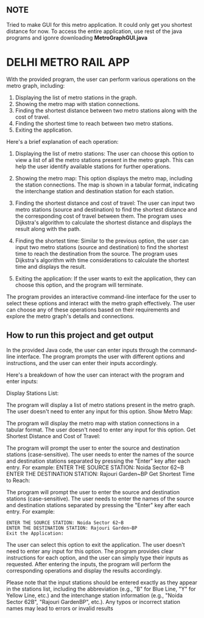 ## NOTE
Tried to make GUI for this metro application. It could only get you shortest distance for now. 
To access the entire application, use rest of the java programs and igonre downloading **MetroGraphGUI.java**

# DELHI METRO RAIL APP
With the provided program, the user can perform various operations on the metro graph, including:

1. Displaying the list of metro stations in the graph.
2. Showing the metro map with station connections.
3. Finding the shortest distance between two metro stations along with the cost of travel.
4. Finding the shortest time to reach between two metro stations.
5. Exiting the application.

Here's a brief explanation of each operation:

1. Displaying the list of metro stations: The user can choose this option to view a list of all the metro stations present in the metro graph. This can help the user identify available stations for further operations.

2. Showing the metro map: This option displays the metro map, including the station connections. The map is shown in a tabular format, indicating the interchange station and destination station for each station.

3. Finding the shortest distance and cost of travel: The user can input two metro stations (source and destination) to find the shortest distance and the corresponding cost of travel between them. The program uses Dijkstra's algorithm to calculate the shortest distance and displays the result along with the path.

4. Finding the shortest time: Similar to the previous option, the user can input two metro stations (source and destination) to find the shortest time to reach the destination from the source. The program uses Dijkstra's algorithm with time considerations to calculate the shortest time and displays the result.

5. Exiting the application: If the user wants to exit the application, they can choose this option, and the program will terminate.

The program provides an interactive command-line interface for the user to select these options and interact with the metro graph effectively. The user can choose any of these operations based on their requirements and explore the metro graph's details and connections.

## How to run this project and get output
In the provided Java code, the user can enter inputs through the command-line interface. The program prompts the user with different options and instructions, and the user can enter their inputs accordingly.

Here's a breakdown of how the user can interact with the program and enter inputs:

Display Stations List:

The program will display a list of metro stations present in the metro graph.
The user doesn't need to enter any input for this option.
Show Metro Map:

The program will display the metro map with station connections in a tabular format.
The user doesn't need to enter any input for this option.
Get Shortest Distance and Cost of Travel:

The program will prompt the user to enter the source and destination stations (case-sensitive).
The user needs to enter the names of the source and destination stations separated by pressing the "Enter" key after each entry.
For example:
ENTER THE SOURCE STATION: Noida Sector 62~B
ENTER THE DESTINATION STATION: Rajouri Garden~BP
Get Shortest Time to Reach:

The program will prompt the user to enter the source and destination stations (case-sensitive).
The user needs to enter the names of the source and destination stations separated by pressing the "Enter" key after each entry.
For example:

```
ENTER THE SOURCE STATION: Noida Sector 62~B
ENTER THE DESTINATION STATION: Rajouri Garden~BP
Exit the Application:
```

The user can select this option to exit the application.
The user doesn't need to enter any input for this option.
The program provides clear instructions for each option, and the user can simply type their inputs as requested. After entering the inputs, the program will perform the corresponding operations and display the results accordingly.

Please note that the input stations should be entered exactly as they appear in the stations list, including the abbreviation (e.g., "B" for Blue Line, "Y" for Yellow Line, etc.) and the interchange station information (e.g., "Noida Sector 62B", "Rajouri GardenBP", etc.). Any typos or incorrect station names may lead to errors or invalid results
